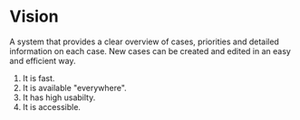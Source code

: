 # Vision
A system that provides a clear overview of cases, priorities and detailed information on each case. New cases can be created and edited in an easy and efficient way.

1. It is fast.
2. It is available "everywhere".
3. It has high usabilty.
4. It is accessible.
